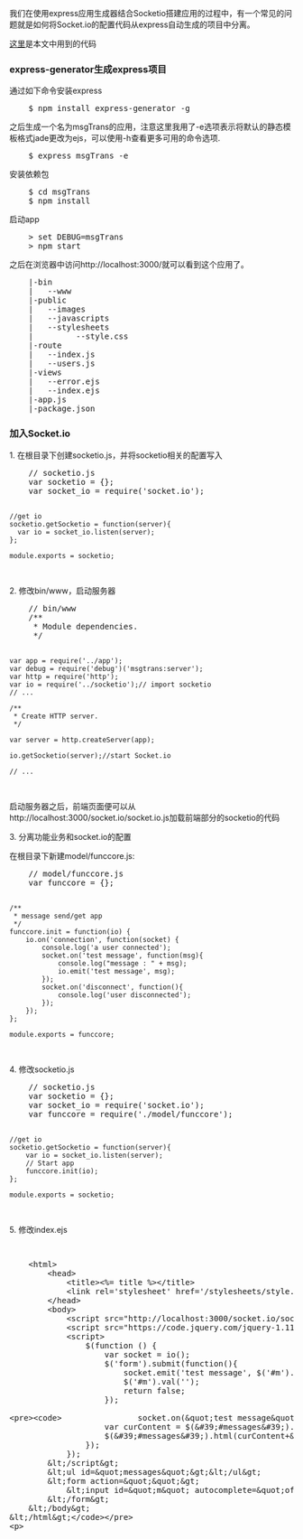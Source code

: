<p>我们在使用express应用生成器结合Socketio搭建应用的过程中，有一个常见的问题就是如何将Socket.io的配置代码从express自动生成的项目中分离。</p>

<p><a href="https://github.com/tgeconf/Chatting">这里</a>是本文中用到的代码</p>

<h3>express-generator生成express项目</h3>
<p>通过如下命令安装express</p>
<pre>
	$ npm install express-generator -g
</pre>
<p>之后生成一个名为msgTrans的应用，注意这里我用了-e选项表示将默认的静态模板格式jade更改为ejs，可以使用-h查看更多可用的命令选项.</p>
<pre>
	$ express msgTrans -e
</pre>
<p>安装依赖包</p>
<pre>
	$ cd msgTrans
	$ npm install
</pre>
<p>启动app</p>
<pre>
	> set DEBUG=msgTrans
	> npm start
</pre>
<p>之后在浏览器中访问http://localhost:3000/就可以看到这个应用了。</p>
<pre>
	|-bin
	|   --www
	|-public
	|   --images
	|   --javascripts
	|   --stylesheets
	|         --style.css
	|-route
	|   --index.js
	|   --users.js
	|-views
	|   --error.ejs
	|   --index.ejs
	|-app.js
	|-package.json
</pre>

<h3>加入Socket.io</h3>
<p>1. 在根目录下创建socketio.js，并将socketio相关的配置写入</p>
<pre>
	// socketio.js
	var socketio = {};
	var socket_io = require('socket.io');

	//get io
	socketio.getSocketio = function(server){
	  var io = socket_io.listen(server);
	};

	module.exports = socketio;
</pre>
<p>2. 修改bin/www，启动服务器</p>
<pre>
	// bin/www
	/**
	 * Module dependencies.
	 */

	var app = require('../app');
	var debug = require('debug')('msgtrans:server');
	var http = require('http');
	var io = require('../socketio');// import socketio
	// ...

	/**
	 * Create HTTP server.
	 */

	var server = http.createServer(app);

	io.getSocketio(server);//start Socket.io

	// ...
</pre>
<p>启动服务器之后，前端页面便可以从http://localhost:3000/socket.io/socket.io.js加载前端部分的socketio的代码</p>
<p>3. 分离功能业务和socket.io的配置</p>
<p>在根目录下新建model/funccore.js:</p>
<pre>
	// model/funccore.js
	var funccore = {};

	/**
	 * message send/get app
	 */
	funccore.init = function(io) {
		io.on('connection', function(socket) {
			console.log('a user connected');
			socket.on('test message', function(msg){
				console.log("message : " + msg);
				io.emit('test message', msg);
			});
			socket.on('disconnect', function(){
				console.log('user disconnected');
			});
		});
	};

	module.exports = funccore;
</pre>
<p>4. 修改socketio.js</p>
<pre>
	// socketio.js
	var socketio = {};
	var socket_io = require('socket.io');
	var funccore = require('./model/funccore');

	//get io
	socketio.getSocketio = function(server){
		var io = socket_io.listen(server);
		// Start app
		funccore.init(io);
	};

	module.exports = socketio;
</pre>
<p>5. 修改index.ejs</p>
<pre><xmp>
	<html>
		<head>
			<title><%= title %></title>
			<link rel='stylesheet' href='/stylesheets/style.css' />
		</head>
		<body>
			<script src="http://localhost:3000/socket.io/socket.io.js"></script>
			<script src="https://code.jquery.com/jquery-1.11.1.js"></script>
			<script>
				$(function () {
					var socket = io();
					$('form').submit(function(){
						socket.emit('test message', $('#m').val());
						$('#m').val('');
						return false;
					});
					
					socket.on("test message", function(obj) {
						var curContent = $('#messages').html();
						$('#messages').html(curContent+'<li>'+obj+'</li>');
					});
				});
			</script>
			<ul id="messages"></ul>
			<form action="">
				<input id="m" autocomplete="off" /><button>Send</button>
			</form>
		</body>
	</html>
</xmp></pre>

